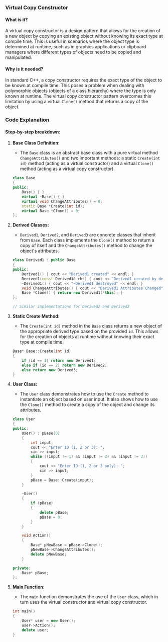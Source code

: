 ### Virtual Copy Constructor

#### What is it?

A virtual copy constructor is a design pattern that allows for the creation of a new object by copying an existing object without knowing its exact type at compile time. This is useful in scenarios where the object type is determined at runtime, such as in graphics applications or clipboard managers where different types of objects need to be copied and manipulated.

#### Why is it needed?

In standard C++, a copy constructor requires the exact type of the object to be known at compile time. This poses a problem when dealing with polymorphic objects (objects of a class hierarchy) where the type is only known at runtime. The virtual copy constructor pattern overcomes this limitation by using a virtual `Clone()` method that returns a copy of the object.

### Code Explanation

#### Step-by-step breakdown:

1. **Base Class Definition:**

   - The `Base` class is an abstract base class with a pure virtual method `ChangeAttributes()` and two important methods: a static `Create(int id)` method (acting as a virtual constructor) and a virtual `Clone()` method (acting as a virtual copy constructor).

   ```cpp
   class Base
   {
   public:
       Base() { }
       virtual ~Base() { }
       virtual void ChangeAttributes() = 0;
       static Base *Create(int id);
       virtual Base *Clone() = 0;
   };
   ```

2. **Derived Classes:**

   - `Derived1`, `Derived2`, and `Derived3` are concrete classes that inherit from `Base`. Each class implements the `Clone()` method to return a copy of itself and the `ChangeAttributes()` method to change the object's attributes.

   ```cpp
   class Derived1 : public Base
   {
   public:
       Derived1() { cout << "Derived1 created" << endl; }
       Derived1(const Derived1& rhs) { cout << "Derived1 created by deep copy" << endl; }
       ~Derived1() { cout << "~Derived1 destroyed" << endl; }
       void ChangeAttributes() { cout << "Derived1 Attributes Changed" << endl; }
       Base *Clone() { return new Derived1(*this); }
   };

   // Similar implementations for Derived2 and Derived3
   ```

3. **Static Create Method:**

   - The `Create(int id)` method in the `Base` class returns a new object of the appropriate derived type based on the provided `id`. This allows for the creation of objects at runtime without knowing their exact type at compile time.

   ```cpp
   Base* Base::Create(int id)
   {
       if (id == 1) return new Derived1;
       else if (id == 2) return new Derived2;
       else return new Derived3;
   }
   ```

4. **User Class:**

   - The `User` class demonstrates how to use the `Create` method to instantiate an object based on user input. It also shows how to use the `Clone()` method to create a copy of the object and change its attributes.

   ```cpp
   class User
   {
   public:
       User() : pBase(0)
       {
           int input;
           cout << "Enter ID (1, 2 or 3): ";
           cin >> input;
           while ((input != 1) && (input != 2) && (input != 3))
           {
               cout << "Enter ID (1, 2 or 3 only): ";
               cin >> input;
           }
           pBase = Base::Create(input);
       }

       ~User()
       {
           if (pBase)
           {
               delete pBase;
               pBase = 0;
           }
       }

       void Action()
       {
           Base* pNewBase = pBase->Clone();
           pNewBase->ChangeAttributes();
           delete pNewBase;
       }

   private:
       Base* pBase;
   };
   ```

5. **Main Function:**

   - The `main` function demonstrates the use of the `User` class, which in turn uses the virtual constructor and virtual copy constructor.

   ```cpp
   int main()
   {
       User* user = new User();
       user->Action();
       delete user;
   }
   ```
